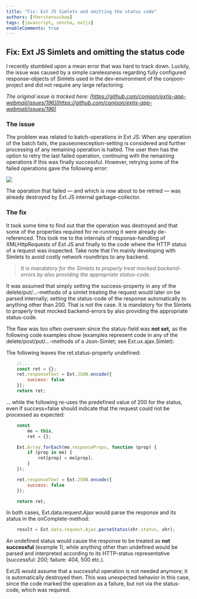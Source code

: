 ```yaml
---
title: "Fix: Ext JS Simlets and omitting the status code"
authors: [thorstensuckow]
tags: [javascript, sencha, extjs]
enableComments: true
---
```


## Fix: Ext JS Simlets and omitting the status code

I recently stumbled upon a mean error that was hard to track down. Luckily, the issue was caused by a simple carelessness regarding fully configured response-objects of Simlets used in the dev-environment of the conjoon-project and did not require any large refactoring.

*The original issue is tracked here: [https://github.com/conjoon/extjs-app-webmail/issues/196](https://github.com/conjoon/extjs-app-webmail/issues/196)*
<!--truncate-->
### The issue

The problem was related to batch-operations in Ext JS: When any operation of the batch fails, the pauseonexception-setting is considered and further processing of any remaining operation is halted. The user then has the option to retry the last failed operation, continuing with the remaining operations if this was finally successful.
However, retrying some of the failed operations gave the following error:

![](https://cdn-images-1.medium.com/max/2000/0*_Lq8JlNRBBEutuGY.png)

The operation that failed — and which is now about to be retried — was already destroyed by Ext JS internal garbage-collector.

### The fix

It took some time to find out that the operation was destroyed and that some of the properties required for re-running it were already de-referenced. This took me to the internals of response-handling of XMLHttpRequests of Ext JS and finally to the code where the HTTP status of a request was inspected. Take note that I’m mainly developing with Simlets to avoid costly network roundtrips to any backend.

> _It is mandatory for the Simlets to properly treat mocked backend-errors by also providing the appropriate status-code._

It was assumed that simply setting the success-property in any of the delete/put/...-methods of a simlet treating the request would later on be parsed internally; setting the status-code of the response automatically to anything other than 200. That is not the case. It is mandatory for the Simlets to properly treat mocked backend-errors by also providing the appropriate status-code.

The flaw was too often overseen since the status-field was **not set,** as the following code examples show (examples represent code in any of the delete/post/put/...-methods of a Json-Simlet; see Ext.ux.ajax.Simlet):

The following leaves the ret.status-property undefined:

```javascript
    //....
    const ret = {};
    ret.responseText = Ext.JSON.encode({
        success: false
    });
    return ret;
```

… while the following re-uses the predefined value of 200 for the status, even if success=false should indicate that the request could not be processed as expected:

```javascript
    const 
        me = this,
        ret = {};

    Ext.Array.forEach(me.responseProps, function (prop) {
        if (prop in me) {
            ret[prop] = me[prop];
        }
    });

    ret.responseText = Ext.JSON.encode({
        success: false
    });

    return ret;
```

In both cases, Ext.data.request.Ajax would parse the response and its status in the onComplete-method:

```javascript
    result = Ext.data.request.Ajax.parseStatus(xhr.status, xhr);
```

An undefined status would cause the response to be treated as **not successful** (example 1), while anything other than undefined would be parsed and interpreted according to its HTTP-status representative (successful: 200; failure: 404, 500 etc.).

ExtJS would assume that a successful operation is not needed anymore; it is automatically destroyed then. This was unexpected behavior in this case, since the code marked the operation as a failure, but not via the status-code, which was required.



